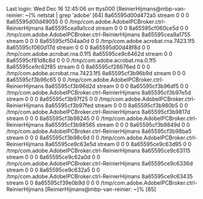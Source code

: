 Last login: Wed Dec 16 12:45:06 on ttys000
[ReinierHijmans@mbp-van-reinier: ~]% netstat | grep 'adobe'                [64]
8a65595d00d472a5 stream      0      0                0 8a65595d00d49055                0                0 /tmp/com.adobe.AdobeIPCBroker.ctrl-ReinierHijmans
8a65595cea9a1ccd stream      0      0                0 8a65595cf060ce5d                0                0 /tmp/com.adobe.AdobeIPCBroker.ctrl-ReinierHijmans
8a65595cea9a1755 stream      0      0                0 8a65595cf504aa0d                0                0 /tmp/com.adobe.acrobat.rna.7423.1f5
8a65595cf060d17d stream      0      0                0 8a65595d00d48f8d                0                0 /tmp/com.adobe.acrobat.rna.0.1f5
8a65595ce9c6462d stream      0      0 8a65595cf81d8c8d                0                0                0 /tmp/com.adobe.acrobat.rna.0.1f5
8a65595ce9c62f85 stream      0      0 8a65595cf26676ed                0                0                0 /tmp/com.adobe.acrobat.rna.7423.1f5
8a65595cf3b96b9d stream      0      0                0 8a65595cf3b96c65                0                0 /tmp/com.adobe.AdobeIPCBroker.ctrl-ReinierHijmans
8a65595cf3b96d2d stream      0      0                0 8a65595cf3b96df5                0                0 /tmp/com.adobe.AdobeIPCBroker.ctrl-ReinierHijmans
8a65595cf3b97e5d stream      0      0                0 8a65595cf3b97f25                0                0 /tmp/com.adobe.AdobeIPCBroker.ctrl-ReinierHijmans
8a65595cf3b97fed stream      0      0                0 8a65595cf3b980b5                0                0 /tmp/com.adobe.AdobeIPCBroker.ctrl-ReinierHijmans
8a65595cf3b9817d stream      0      0                0 8a65595cf3b98245                0                0 /tmp/com.adobe.AdobeIPCBroker.ctrl-ReinierHijmans
8a65595cf3b98565 stream      0      0                0 8a65595cf3b9849d                0                0 /tmp/com.adobe.AdobeIPCBroker.ctrl-ReinierHijmans
8a65595cf3b98ba5 stream      0      0                0 8a65595cf3b98c6d                0                0 /tmp/com.adobe.AdobeIPCBroker.ctrl-ReinierHijmans
8a65595ce9c63e5d stream      0      0                0 8a65595ce9c63d95                0                0 /tmp/com.adobe.AdobeIPCBroker.ctrl-ReinierHijmans
8a65595ce9c63115 stream      0      0                0 8a65595ce9c62a0d                0                0 /tmp/com.adobe.AdobeIPCBroker.ctrl-ReinierHijmans
8a65595ce9c6336d stream      0      0                0 8a65595ce9c632a5                0                0 /tmp/com.adobe.AdobeIPCBroker.ctrl-ReinierHijmans
8a65595ce9c63435 stream      0      0 8a65595cf39e0b9d                0                0                0 /tmp/com.adobe.AdobeIPCBroker.ctrl-ReinierHijmans
[ReinierHijmans@mbp-van-reinier: ~]%                                       [65]
